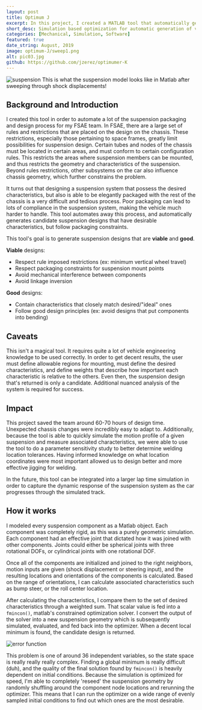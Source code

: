 ```yaml
---
layout: post
title: Optimum J
excerpt: In this project, I created a MATLAB tool that automatically generates suspension designs that best embody specified characteristics while conforming to imposed packaging constraints. It implements a forward kinematic simulation of a suspension system to calculate the motion profile and associated characteristics of a suspension design, and uses that to slowly optimize the suspension to match specified characteristics. It was used to design the suspension system in the 2019-2020 Olin Electric Motorsports Vehicle (FSAE).
short_desc: Simulation based optimization for automatic generation of vehicle suspension geometry
categories: [Mechanical, Simulation, Software]
featured: true
date_string: August, 2019
image: optimum-J/sweep1.png
alt: pic03.jpg
github: https://github.com/jzerez/optimumer-K
---
```


![suspension](../../img/optimum-J/sweep1.png)
This is what the suspension model looks like in Matlab after sweeping through shock displacements!

## Background and Introduction
I created this tool in order to automate a lot of the suspension packaging and design process for my FSAE team. In FSAE, there are a large set of rules and restrictions that are placed on the design on the chassis. These restrictions, especially those pertaining to space frames, greatly limit possibilities for suspension design. Certain tubes and nodes of the chassis must be located in certain areas, and must conform to certain configuration rules. This restricts the areas where suspension members can be mounted, and thus restricts the geometry and characteristics of the suspension. Beyond rules restrictions, other subsystems on the car also influence chassis geometry, which further constrains the problem.

It turns out that designing a suspension system that possess the desired characteristics, but also is able to be elegantly packaged with the rest of the chassis is a very difficult and tedious process. Poor packaging can lead to lots of compliance in the suspension system, making the vehicle much harder to handle. This tool automates away this process, and automatically generates candidate suspension designs that have desirable characteristics, but follow packaging constraints.

This tool's goal is to generate suspension designs that are **viable** and **good**.

**Viable** designs:
* Respect rule imposed restrictions (ex: minimum vertical wheel travel)
* Respect packaging constraints for suspension mount points
* Avoid mechanical interference between components
* Avoid linkage inversion

**Good** designs:
* Contain characteristics that closely match desired/"ideal" ones
* Follow good design principles (ex: avoid designs that put components into bending)

## Caveats
This isn't a magical tool. It requires quite a lot of vehicle engineering knowledge to be used correctly. In order to get decent results, the user must define allowable regions for mounting, must define the desired characteristics, and define weights that describe how important each characteristic is relative to the others. Even then, the suspension design that's returned is only a candidate. Additional nuanced analysis of the system is required for success.

## Impact
This project saved the team around 60-70 hours of design time. Unexpected chassis changes were incredibly easy to adapt to. Additionally, because the tool is able to quickly simulate the motion profile of a given suspension and measure associated characteristics, we were able to use the tool to do a parameter sensitivity study to better determine welding location tolerances. Having informed knowledge on what location coordinates were most important allowed us to design better and more effective jigging for welding.

In the future, this tool can be integrated into a larger lap time simulation in order to capture the dynamic response of the suspension system as the car progresses through the simulated track.

## How it works
I modeled every suspension component as a Matlab object. Each component was completely rigid, as this was a purely geometric simulation. Each component had an effective joint that dictated how it was joined with other components. Joints could either be spherical joints with three rotational DOFs, or cylindrical joints with one rotational DOF.

Once all of the components are initialized and joined to the right neighbors, motion inputs are given (shock displacement or steering input), and the resulting locations and orientations of the components is calculated. Based on the range of orientations, I can calculate associated characteristics such as bump steer, or the roll center location.

After calculating the characteristics, I compare them to the set of desired characteristics through a weighted sum. That scalar value is fed into a `fmincon()`, matlab's constrained optimization solver. I convert the output of the solver into a new suspension geometry which is subsequently simulated, evaluated, and fed back into the optimizer. When a decent local minimum is found, the candidate design is returned.

![error function](../../img/optimum-J/simulation_error_function.png)

This problem is one of around 36 independent variables, so the state space is really really really complex. Finding a global minimum is really difficult (duh), and the quality of the final solution found by `fmincon()` is heavily dependent on initial conditions. Because the simulation is optimized for speed, I'm able to completely 'reseed' the suspension geometry by randomly shuffling around the component node locations and rerunning the optimizer. This means that I can run the optimizer on a wide range of evenly sampled initial conditions to find out which ones are the most desirable.
